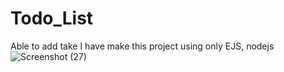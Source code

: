 # Todo_List
Able to add take I have make this project using only EJS, nodejs
![Screenshot (27)](https://user-images.githubusercontent.com/91003588/225666594-1663da35-8950-41f5-8021-2531243679f7.png)
